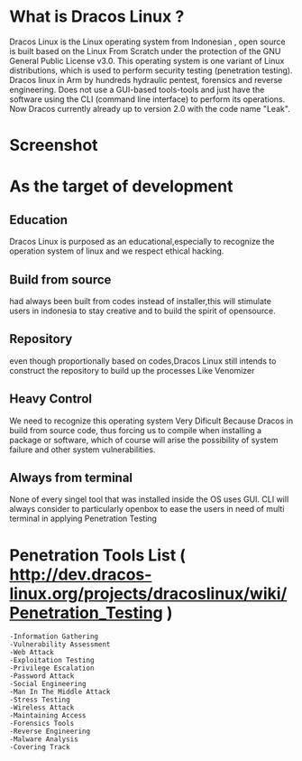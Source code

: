 # What is Dracos Linux ? 

Dracos Linux is the Linux operating system from Indonesian , open source is built based on the Linux From Scratch under the protection of the GNU General Public License v3.0. This operating system is one variant of Linux distributions, which is used to perform security testing (penetration testing). 
Dracos linux in Arm by hundreds hydraulic pentest, forensics and reverse engineering. Does not use a GUI-based tools-tools and just have the software using the CLI (command line interface) to perform its operations.
Now Dracos currently already up to version 2.0 with the code name "Leak".

# Screenshot


# As the target of development

## Education 
Dracos Linux is purposed as an educational,especially to recognize the operation system of linux and we respect ethical hacking.

## Build from source 
had always been built from codes instead of installer,this will stimulate users in indonesia to stay creative and to build the spirit of opensource.

## Repository
even though proportionally based on codes,Dracos Linux still intends to construct the repository to build up the processes Like Venomizer 

## Heavy Control
We need to recognize this operating system Very Dificult Because Dracos in build from source code, thus forcing us to compile when installing a package or software, which of course will arise the possibility of system failure and other system vulnerabilities.

## Always from terminal
None of every singel tool that was installed inside the OS uses GUI. CLI will always consider to particularly openbox to ease the users in need of multi terminal in applying Penetration Testing 


# Penetration Tools List ( http://dev.dracos-linux.org/projects/dracoslinux/wiki/Penetration_Testing )

    -Information Gathering
    -Vulnerability Assessment
    -Web Attack
    -Exploitation Testing
    -Privilege Escalation
    -Password Attack
    -Social Engineering
    -Man In The Middle Attack
    -Stress Testing
    -Wireless Attack
    -Maintaining Access
    -Forensics Tools
    -Reverse Engineering
    -Malware Analysis
    -Covering Track
